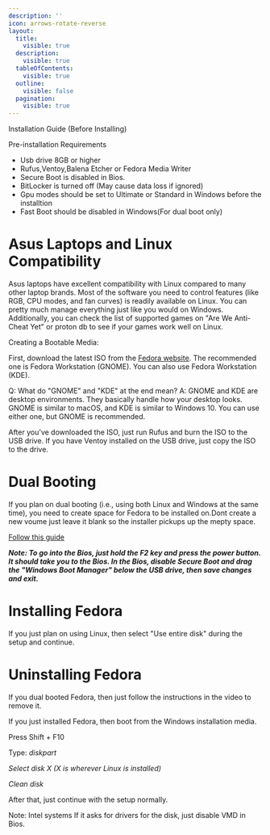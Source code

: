 ```yaml
---
description: ''
icon: arrows-rotate-reverse
layout:
  title:
    visible: true
  description:
    visible: true
  tableOfContents:
    visible: true
  outline:
    visible: false
  pagination:
    visible: true
---
```


Installation Guide (Before Installing)

Pre-installation Requirements
- Usb drive 8GB or higher
- Rufus,Ventoy,Balena Etcher or Fedora Media Writer
- Secure Boot is disabled in Bios.
- BitLocker is turned off (May cause data loss if ignored)
- Gpu modes should be set to Ultimate or Standard in Windows before the installtion
- Fast Boot should be disabled in Windows(For dual boot only)

# Asus Laptops and Linux Compatibility
Asus laptops have excellent compatibility with Linux compared to many other laptop brands. Most of the software you need to control features (like RGB, CPU modes, and fan curves) is readily available on Linux. You can pretty much manage everything just like you would on Windows.
Additionally, you can check the list of supported games on "Are We Anti-Cheat Yet" or proton db to see if your games work well on Linux.

Creating a Bootable Media:

First, download the latest ISO from the [Fedora website](https://fedoraproject.org/en/workstation/download).
The recommended one is Fedora Workstation (GNOME). You can also use Fedora Workstation (KDE).

Q: What do "GNOME" and "KDE" at the end mean?
A: GNOME and KDE are desktop environments. They basically handle how your desktop looks. GNOME is similar to macOS, and KDE is similar to Windows 10. You can use either one, but GNOME is recommended.

After you've downloaded the ISO, just run Rufus and burn the ISO to the USB drive. If you have Ventoy installed on the USB drive, just copy the ISO to the drive.

# Dual Booting
If you plan on dual booting (i.e., using both Linux and Windows at the same time), you need to create space for Fedora to be installed on.Dont create a new voume just leave it blank so the installer pickups up the mepty space.

[Follow this guide](https://www.youtube.com/watch?v=eHQJMy8Q7Zk)

***Note: To go into the Bios, just hold the F2 key and press the power button. It should take you to the Bios. In the Bios, disable Secure Boot and drag the "Windows Boot Manager" below the USB drive, then save changes and exit.***

# Installing Fedora
If you just plan on using Linux, then select "Use entire disk" during the setup and continue.

# Uninstalling Fedora

If you dual booted Fedora, then just follow the instructions in the video to remove it.

If you just installed Fedora, then boot from the Windows installation media.

Press Shift + F10

Type:
*diskpart*

*Select disk X (X is wherever Linux is installed)*

*Clean disk*

After that, just continue with the setup normally.

Note: Intel systems
If it asks for drivers for the disk, just disable VMD in Bios.
